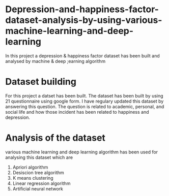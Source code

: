 # Depression-and-happiness-factor-dataset-analysis-by-using-various-machine-learning-and-deep-learning
In this project a depression & happiness factor dataset has been built and analysed by machine & deep ;earning algorithm 
# Dataset building
For this project a datset has been built. The dataset has been built by using 21 questionnaire using google form. I have regulary updated this dataset by answering this question. The question is related to academic, personal, and social life and how those incident has been related to happiness and depression. 
# Analysis of the dataset
various machine learning and deep learning algorithm has been used for analysing this dataset which are
1. Apriori algorithm
2. Desiscion tree algorithm
3. K means clustering
4. Linear regression algorithm
5. Artificial neural network

